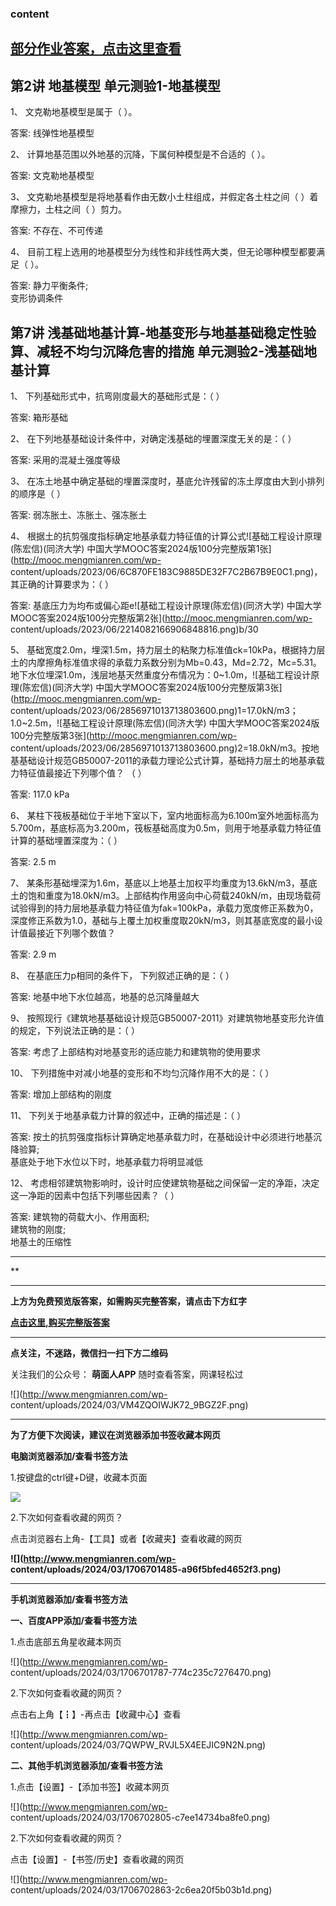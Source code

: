 ### content

## [部分作业答案，点击这里查看](http://mooc.mengmianren.com/mooc/331656.html)

## 第2讲 地基模型 单元测验1-地基模型

1、 文克勒地基模型是属于（ ）。

答案: 线弹性地基模型  

2、 计算地基范围以外地基的沉降，下属何种模型是不合适的（ ）。

答案: 文克勒地基模型

3、 文克勒地基模型是将地基看作由无数小土柱组成，并假定各土柱之间（ ）着摩擦力，土柱之间（ ）剪力。

答案: 不存在、不可传递

4、 目前工程上选用的地基模型分为线性和非线性两大类，但无论哪种模型都要满足（ ）。

答案: 静力平衡条件;  
变形协调条件

##

## 第7讲 浅基础地基计算-地基变形与地基基础稳定性验算、减轻不均匀沉降危害的措施 单元测验2-浅基础地基计算

1、 下列基础形式中，抗弯刚度最大的基础形式是：（ ）

答案: 箱形基础

2、 在下列地基基础设计条件中，对确定浅基础的埋置深度无关的是：（ ）

答案: 采用的混凝土强度等级

3、 在冻土地基中确定基础的埋置深度时，基底允许残留的冻土厚度由大到小排列的顺序是（ ）

答案: 弱冻胀土、冻胀土、强冻胀土

4、 根据土的抗剪强度指标确定地基承载力特征值的计算公式![基础工程设计原理\(陈宏信\)\(同济大学\)
中国大学MOOC答案2024版100分完整版第1张](http://mooc.mengmianren.com/wp-
content/uploads/2023/06/6C870FE183C9885DE32F7C2B67B9E0C1.png)，其正确的计算要求为：（ ）

答案: 基底压力为均布或偏心距e![基础工程设计原理\(陈宏信\)\(同济大学\)
中国大学MOOC答案2024版100分完整版第2张](http://mooc.mengmianren.com/wp-
content/uploads/2023/06/2214082166906848816.png)b/30

5、
基础宽度2.0m，埋深1.5m，持力层土的粘聚力标准值ck=10kPa，根据持力层土的内摩擦角标准值求得的承载力系数分别为Mb=0.43，Md=2.72，Mc=5.31。地下水位埋深1.0m，浅层地基天然重度分布情况为：0~1.0m，![基础工程设计原理\(陈宏信\)\(同济大学\)
中国大学MOOC答案2024版100分完整版第3张](http://mooc.mengmianren.com/wp-
content/uploads/2023/06/2856971013713803600.png)1=17.0kN/m3；1.0~2.5m，![基础工程设计原理\(陈宏信\)\(同济大学\)
中国大学MOOC答案2024版100分完整版第3张](http://mooc.mengmianren.com/wp-
content/uploads/2023/06/2856971013713803600.png)2=18.0kN/m3。按地基基础设计规范GB50007-2011的承载力理论公式计算，基础持力层土的地基承载力特征值最接近下列哪个值？
（ ）

答案: 117.0 kPa

6、
某柱下筏板基础位于半地下室以下，室内地面标高为6.100m室外地面标高为5.700m，基底标高为3.200m，筏板基础高度为0.5m，则用于地基承载力特征值计算的基础埋置深度为：（
）

答案: 2.5 m

7、
某条形基础埋深为1.6m，基底以上地基土加权平均重度为13.6kN/m3，基底土的饱和重度为18.0kN/m3。上部结构作用竖向中心荷载240kN/m，由现场载荷试验得到的持力层地基承载力特征值为fak=100kPa，承载力宽度修正系数为0，深度修正系数为1.0，基础与上覆土加权重度取20kN/m3，则其基底宽度的最小设计值最接近下列哪个数值？

答案: 2.9 m

8、 在基底压力p相同的条件下， 下列叙述正确的是：（ ）

答案: 地基中地下水位越高，地基的总沉降量越大

9、 按照现行《建筑地基基础设计规范GB50007-2011》对建筑物地基变形允许值的规定，下列说法正确的是：（ ）

答案: 考虑了上部结构对地基变形的适应能力和建筑物的使用要求

10、 下列措施中对减小地基的变形和不均匀沉降作用不大的是：（ ）

答案: 增加上部结构的刚度

11、 下列关于地基承载力计算的叙述中，正确的描述是：（ ）

答案: 按土的抗剪强度指标计算确定地基承载力时，在基础设计中必须进行地基沉降验算;  
基底处于地下水位以下时，地基承载力将明显减低

12、 考虑相邻建筑物影响时，设计时应使建筑物基础之间保留一定的净距，决定这一净距的因素中包括下列哪些因素？（ ）

答案: 建筑物的荷载大小、作用面积;  
建筑物的刚度;  
地基土的压缩性

* * *

**

* * *

**上方为免费预览版答案，如需购买完整答案，请点击下方红字**

[**点击这里,购买完整版答案**](http://mooc.mengmianren.com/mooc/96485.html)

* * *

**点关注，不迷路，微信扫一扫下方二维码**

关注我们的公众号： **萌面人APP** 随时查看答案，网课轻松过

![](http://www.mengmianren.com/wp-
content/uploads/2024/03/VM4ZQOIWJK72_9BGZ2F.png)

* * *

**为了方便下次阅读，建议在浏览器添加书签收藏本网页**

**电脑浏览器添加/查看书签方法**

1.按键盘的ctrl键+D键，收藏本页面

![](http://www.mengmianren.com/wp-content/uploads/2024/03/AF9T_JKKHAJN.png)

2.下次如何查看收藏的网页？

点击浏览器右上角-【工具】或者【收藏夹】查看收藏的网页

**![](http://www.mengmianren.com/wp-
content/uploads/2024/03/1706701485-a96f5bfed4652f3.png)**

* * *

**手机浏览器添加/查看书签方法**

**一、百度APP添加/查看书签方法**

1.点击底部五角星收藏本网页

![](http://www.mengmianren.com/wp-
content/uploads/2024/03/1706701787-774c235c7276470.png)

2.下次如何查看收藏的网页？

点击右上角【┇】-再点击【收藏中心】查看

![](http://www.mengmianren.com/wp-
content/uploads/2024/03/7QWPW_RVJL5X4EEJIC9N2N.png)

**二、其他手机浏览器添加/查看书签方法**

1.点击【设置】-【添加书签】收藏本网页

![](http://www.mengmianren.com/wp-
content/uploads/2024/03/1706702805-c7ee14734ba8fe0.png)

2.下次如何查看收藏的网页？

点击【设置】-【书签/历史】查看收藏的网页

![](http://www.mengmianren.com/wp-
content/uploads/2024/03/1706702863-2c6ea20f5b03b1d.png)

